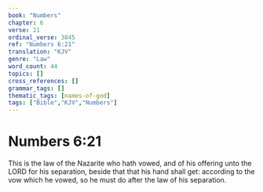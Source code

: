 ```yaml
---
book: "Numbers"
chapter: 6
verse: 21
ordinal_verse: 3845
ref: "Numbers 6:21"
translation: "KJV"
genre: "Law"
word_count: 44
topics: []
cross_references: []
grammar_tags: []
thematic_tags: [names-of-god]
tags: ["Bible","KJV","Numbers"]
---
```


# Numbers 6:21

This is the law of the Nazarite who hath vowed, and of his offering unto the LORD for his separation, beside that that his hand shall get: according to the vow which he vowed, so he must do after the law of his separation.
